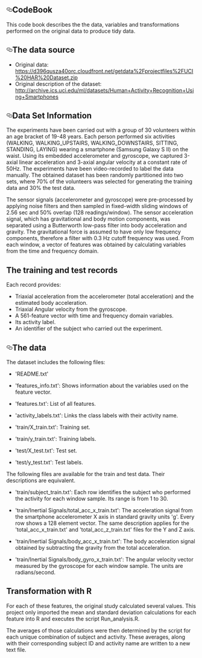<div id="readme" class="readme blob instapaper_body">
    <article class="markdown-body entry-content" itemprop="text"><h1><a id="user-content-codebook" class="anchor" href="#codebook" aria-hidden="true"><svg aria-hidden="true" class="octicon octicon-link" height="16" version="1.1" viewBox="0 0 16 16" width="16"><path d="M4 9h1v1H4c-1.5 0-3-1.69-3-3.5S2.55 3 4 3h4c1.45 0 3 1.69 3 3.5 0 1.41-.91 2.72-2 3.25V8.59c.58-.45 1-1.27 1-2.09C10 5.22 8.98 4 8 4H4c-.98 0-2 1.22-2 2.5S3 9 4 9zm9-3h-1v1h1c1 0 2 1.22 2 2.5S13.98 12 13 12H9c-.98 0-2-1.22-2-2.5 0-.83.42-1.64 1-2.09V6.25c-1.09.53-2 1.84-2 3.25C6 11.31 7.55 13 9 13h4c1.45 0 3-1.69 3-3.5S14.5 6 13 6z"></path></svg></a>CodeBook</h1>

<p>This code book describes the the data, variables and transformations performed on the original data to produce tidy data.</p>

<h2><a id="user-content-the-data-source" class="anchor" href="#the-data-source" aria-hidden="true"><svg aria-hidden="true" class="octicon octicon-link" height="16" version="1.1" viewBox="0 0 16 16" width="16"><path d="M4 9h1v1H4c-1.5 0-3-1.69-3-3.5S2.55 3 4 3h4c1.45 0 3 1.69 3 3.5 0 1.41-.91 2.72-2 3.25V8.59c.58-.45 1-1.27 1-2.09C10 5.22 8.98 4 8 4H4c-.98 0-2 1.22-2 2.5S3 9 4 9zm9-3h-1v1h1c1 0 2 1.22 2 2.5S13.98 12 13 12H9c-.98 0-2-1.22-2-2.5 0-.83.42-1.64 1-2.09V6.25c-1.09.53-2 1.84-2 3.25C6 11.31 7.55 13 9 13h4c1.45 0 3-1.69 3-3.5S14.5 6 13 6z"></path></svg></a>The data source</h2>

<ul>
<li>Original data: <a href="https://d396qusza40orc.cloudfront.net/getdata%2Fprojectfiles%2FUCI%20HAR%20Dataset.zip">https://d396qusza40orc.cloudfront.net/getdata%2Fprojectfiles%2FUCI%20HAR%20Dataset.zip</a></li>
<li>Original description of the dataset: <a href="http://archive.ics.uci.edu/ml/datasets/Human+Activity+Recognition+Using+Smartphones">http://archive.ics.uci.edu/ml/datasets/Human+Activity+Recognition+Using+Smartphones</a></li>
</ul>

<h2><a id="user-content-data-set-information" class="anchor" href="#data-set-information" aria-hidden="true"><svg aria-hidden="true" class="octicon octicon-link" height="16" version="1.1" viewBox="0 0 16 16" width="16"><path d="M4 9h1v1H4c-1.5 0-3-1.69-3-3.5S2.55 3 4 3h4c1.45 0 3 1.69 3 3.5 0 1.41-.91 2.72-2 3.25V8.59c.58-.45 1-1.27 1-2.09C10 5.22 8.98 4 8 4H4c-.98 0-2 1.22-2 2.5S3 9 4 9zm9-3h-1v1h1c1 0 2 1.22 2 2.5S13.98 12 13 12H9c-.98 0-2-1.22-2-2.5 0-.83.42-1.64 1-2.09V6.25c-1.09.53-2 1.84-2 3.25C6 11.31 7.55 13 9 13h4c1.45 0 3-1.69 3-3.5S14.5 6 13 6z"></path></svg></a>Data Set Information</h2>

<p>The experiments have been carried out with a group of 30 volunteers within an age bracket of 19-48 years. Each person performed six activities (WALKING, WALKING_UPSTAIRS, WALKING_DOWNSTAIRS, SITTING, STANDING, LAYING) wearing a smartphone (Samsung Galaxy S II) on the waist. Using its embedded accelerometer and gyroscope, we captured 3-axial linear acceleration and 3-axial angular velocity at a constant rate of 50Hz. The experiments have been video-recorded to label the data manually. The obtained dataset has been randomly partitioned into two sets, where 70% of the volunteers was selected for generating the training data and 30% the test data.</p>

<p>The sensor signals (accelerometer and gyroscope) were pre-processed by applying noise filters and then sampled in fixed-width sliding windows of 2.56 sec and 50% overlap (128 readings/window). The sensor acceleration signal, which has gravitational and body motion components, was separated using a Butterworth low-pass filter into body acceleration and gravity. The gravitational force is assumed to have only low frequency components, therefore a filter with 0.3 Hz cutoff frequency was used. From each window, a vector of features was obtained by calculating variables from the time and frequency domain.</p>

<h2>The training and test records</h2>

<p>Each record provides:</p>
<ul><li> Triaxial acceleration from the accelerometer (total acceleration) and the estimated body acceleration.</li>
<li> Triaxial Angular velocity from the gyroscope. </li>
<li> A 561-feature vector with time and frequency domain variables. </li>
<li> Its activity label. </li>
<li> An identifier of the subject who carried out the experiment.</li></ul>



<h2><a id="user-content-the-data" class="anchor" href="#the-data" aria-hidden="true"><svg aria-hidden="true" class="octicon octicon-link" height="16" version="1.1" viewBox="0 0 16 16" width="16"><path d="M4 9h1v1H4c-1.5 0-3-1.69-3-3.5S2.55 3 4 3h4c1.45 0 3 1.69 3 3.5 0 1.41-.91 2.72-2 3.25V8.59c.58-.45 1-1.27 1-2.09C10 5.22 8.98 4 8 4H4c-.98 0-2 1.22-2 2.5S3 9 4 9zm9-3h-1v1h1c1 0 2 1.22 2 2.5S13.98 12 13 12H9c-.98 0-2-1.22-2-2.5 0-.83.42-1.64 1-2.09V6.25c-1.09.53-2 1.84-2 3.25C6 11.31 7.55 13 9 13h4c1.45 0 3-1.69 3-3.5S14.5 6 13 6z"></path></svg></a>The data</h2>

<p>The dataset includes the following files:</p>

<ul>
<li><p>'README.txt'</p></li>
<li><p>'features_info.txt': Shows information about the variables used on the feature vector.</p></li>
<li><p>'features.txt': List of all features.</p></li>
<li><p>'activity_labels.txt': Links the class labels with their activity name.</p></li>
<li><p>'train/X_train.txt': Training set.</p></li>
<li><p>'train/y_train.txt': Training labels.</p></li>
<li><p>'test/X_test.txt': Test set.</p></li>
<li><p>'test/y_test.txt': Test labels.</p></li>
</ul>

<p>The following files are available for the train and test data. Their descriptions are equivalent.</p>

<ul>
<li><p>'train/subject_train.txt': Each row identifies the subject who performed the activity for each window sample. Its range is from 1 to 30.</p></li>
<li><p>'train/Inertial Signals/total_acc_x_train.txt': The acceleration signal from the smartphone accelerometer X axis in standard gravity units 'g'. Every row shows a 128 element vector. The same description applies for the 'total_acc_x_train.txt' and 'total_acc_z_train.txt' files for the Y and Z axis.</p></li>
<li><p>'train/Inertial Signals/body_acc_x_train.txt': The body acceleration signal obtained by subtracting the gravity from the total acceleration.</p></li>
<li><p>'train/Inertial Signals/body_gyro_x_train.txt': The angular velocity vector measured by the gyroscope for each window sample. The units are radians/second.</p></li>
</ul>

<h2>Transformation with R</h2>
<p>For each of these features, the original study calculated several values. This project only imported the mean and standard deviation calculations for each feature into R and executes the script Run_analysis.R.

The averages of those calculations were then determined by the script for each unique combination of subject and activity. These averages, along with their corresponding subject ID and activity name are written to a new text file.</p>

</article>
  </div>

</div>

